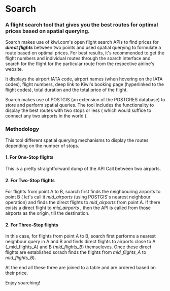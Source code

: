 # Soarch

### A flight search tool that gives you the best routes for optimal prices based on spatial querying. 

Soarch makes use of kiwi.com's open flight search APIs to find prices for **_direct flights_** between two points and used spatial querying to formulate a route based on optimal prices. For best results, it's recommended to get the flight numbers and individual routes through the soarch interface and search for the flight for the particular route from the respective airline's website.

It displays the airport IATA code, airport names (when hovering on the IATA codes), flight numbers, deep link to Kiwi's booking page (hyperlinked to the flight codes), total duration and the total price of the flight.

Soarch makes use of POSTGIS (an extension of the POSTGRES database) to store and perform spatial queries. The tool includes the functionality to display the best routes with two stops or less ( which would suffice to connect any two airports in the world ). 



### Methodology

This tool different spatial querying mechanisms to display the routes depending on the number of stops. 
#### 1. For One-Stop flights

This is a pretty straightforward dump of the API Call between two airports. 


#### 2. For Two-Stop flights

For flights from point A to B, soarch first finds the neighbouring airports to point B ( let's call it _mid_airports_ (using POSTGIS's nearest neighbour operation) and finds the direct flights to _mid_airports_ from point A. If there exists a direct flight to _mid_airports_ , then the API is called from those airports as the origin, till the destination.


#### 2. For Three-Stop flights


In this case, for flights from point A to B, soarch first performs a nearest neighbour query in A and B and finds direct flights to airports close to A (_mid_flights_A) and B (_mid_flights_B_) themseleves. Once these direct flights are established sorach finds the flights from _mid_flights_A_ to _mid_flights_B_).

At the end all these three are joined to a table and are ordered based on their price.

Enjoy soarching!

